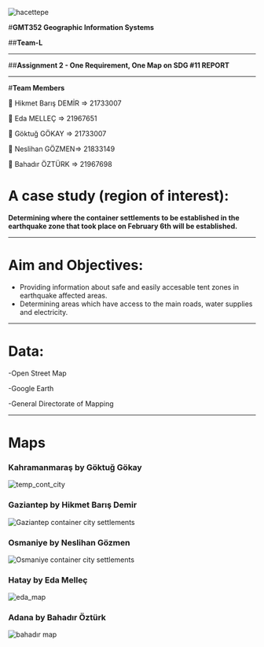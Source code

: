 ![hacettepe](https://user-images.githubusercontent.com/38729621/228668415-9e9732b7-9678-4d20-a616-cd8bc0ffbd60.jpeg)

#**GMT352 Geographic Information Systems**

##**Team-L**

---

##**Assignment 2 - One Requirement, One Map on SDG #11 REPORT**

---

#**Team Members**
 
👤 Hikmet Barış DEMİR => 21733007

👤 Eda MELLEÇ => 21967651

👤 Göktuğ GÖKAY => 21733007

👤 Neslihan GÖZMEN=> 21833149

👤 Bahadır ÖZTÜRK => 21967698

# A case study (region of interest):
**Determining where the container settlements to be established in the earthquake zone that took place on February 6th will be established.**

---

# Aim and Objectives:
- Providing information about safe and easily accesable tent zones in earthquake affected areas.
- Determining areas which have access to the main roads, water supplies and electricity.


---

# Data: 
-Open Street Map

-Google Earth

-General Directorate of Mapping

---

# Maps 

### Kahramanmaraş by Göktuğ Gökay
![temp_cont_city](https://user-images.githubusercontent.com/38729621/228684482-9ac42c70-d721-44a2-8a00-49feac5c0442.png)

### Gaziantep by Hikmet Barış Demir
![Gaziantep container city settlements](https://user-images.githubusercontent.com/38729621/228684600-efa7587b-055d-469a-9076-4bee55e52c77.png)

### Osmaniye by Neslihan Gözmen 
![Osmaniye container city settlements](https://user-images.githubusercontent.com/38729621/228684682-0f1429df-6c1d-4c69-8fdd-c43fd5f56379.png)

### Hatay by Eda Melleç
![eda_map](https://user-images.githubusercontent.com/38729621/228684896-0a0e1871-2925-4c07-8a38-e28180ad7895.jpg)

### Adana by Bahadır Öztürk
![bahadır map](https://user-images.githubusercontent.com/38729621/228684958-65598298-b678-405f-a556-2f0699452bf2.jpg)
